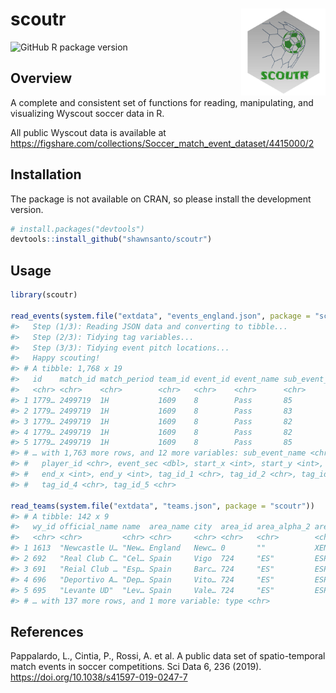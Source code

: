 
<!-- README.md is generated from README.Rmd. Please edit that file -->

# scoutr <a href=''><img src='man/figures/logo.png' align="right" height="139" /></a>

<!-- badges: start -->

![GitHub R package
version](https://img.shields.io/github/r-package/v/shawnsanto/scoutr)
<!-- badges: end -->

## Overview

A complete and consistent set of functions for reading, manipulating,
and visualizing Wyscout soccer data in R.

All public Wyscout data is available at
<https://figshare.com/collections/Soccer_match_event_dataset/4415000/2>

## Installation

The package is not available on CRAN, so please install the development
version.

``` r
# install.packages("devtools")
devtools::install_github("shawnsanto/scoutr")
```

## Usage

``` r
library(scoutr)

read_events(system.file("extdata", "events_england.json", package = "scoutr"))
#>   Step (1/3): Reading JSON data and converting to tibble...
#>   Step (2/3): Tidying tag variables...
#>   Step (3/3): Tidying event pitch locations...
#>   Happy scouting!
#> # A tibble: 1,768 x 19
#>   id    match_id match_period team_id event_id event_name sub_event_id
#>   <chr> <chr>    <chr>        <chr>   <chr>    <chr>      <chr>       
#> 1 1779… 2499719  1H           1609    8        Pass       85          
#> 2 1779… 2499719  1H           1609    8        Pass       83          
#> 3 1779… 2499719  1H           1609    8        Pass       82          
#> 4 1779… 2499719  1H           1609    8        Pass       82          
#> 5 1779… 2499719  1H           1609    8        Pass       85          
#> # … with 1,763 more rows, and 12 more variables: sub_event_name <chr>,
#> #   player_id <chr>, event_sec <dbl>, start_x <int>, start_y <int>,
#> #   end_x <int>, end_y <int>, tag_id_1 <chr>, tag_id_2 <chr>, tag_id_3 <chr>,
#> #   tag_id_4 <chr>, tag_id_5 <chr>

read_teams(system.file("extdata", "teams.json", package = "scoutr"))
#> # A tibble: 142 x 9
#>   wy_id official_name name  area_name city  area_id area_alpha_2 area_alpha_3
#>   <chr> <chr>         <chr> <chr>     <chr> <chr>   <chr>        <chr>       
#> 1 1613  "Newcastle U… "New… England   Newc… 0       ""           XEN         
#> 2 692   "Real Club C… "Cel… Spain     Vigo  724     "ES"         ESP         
#> 3 691   "Reial Club … "Esp… Spain     Barc… 724     "ES"         ESP         
#> 4 696   "Deportivo A… "Dep… Spain     Vito… 724     "ES"         ESP         
#> 5 695   "Levante UD"  "Lev… Spain     Vale… 724     "ES"         ESP         
#> # … with 137 more rows, and 1 more variable: type <chr>
```

## References

Pappalardo, L., Cintia, P., Rossi, A. et al. A public data set of
spatio-temporal match events in soccer competitions. Sci Data 6, 236
(2019). <https://doi.org/10.1038/s41597-019-0247-7>

